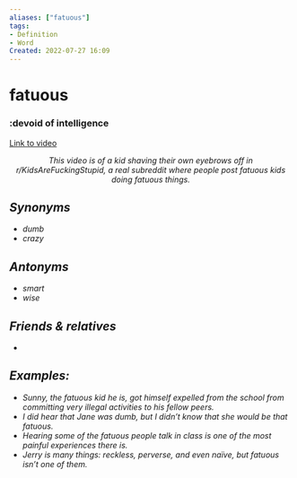 ```yaml
---
aliases: ["fatuous"]
tags:
- Definition 
- Word
Created: 2022-07-27 16:09  
---
```

# fatuous
### :devoid of intelligence

[Link to video](https://www.reddit.com/r/KidsAreFuckingStupid/comments/w8wv4s/where_is_my_eyebrow/?utm_source=share&utm_medium=web2x&context=3)
<center> <i>This video is of a kid shaving their own eyebrows off in r/KidsAreFuckingStupid, a real subreddit where people post fatuous kids doing fatuous things.<i></center>

## Synonyms 
- dumb 
- crazy 

## Antonyms 
- smart 
- wise 

## Friends & relatives
- 

## Examples: 
- Sunny, the fatuous kid he is, got himself expelled from the school from committing very illegal activities to his fellow peers. 
- I did hear that Jane was dumb, but I didn’t know that she would be *that* fatuous. 
- Hearing some of the fatuous people talk in class is one of the most painful experiences there is. 
- Jerry is many things: reckless, perverse, and even naïve, but fatuous isn’t one of them.